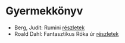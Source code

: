 # Gyermekkönyv

- Berg, Judit: Rumini [részletek](../_details/Berg%2C%20Judit.md#id_467)
- Roald Dahl: Fantasztikus Róka úr [részletek](../_details/Roald%20Dahl.md#id_1601)